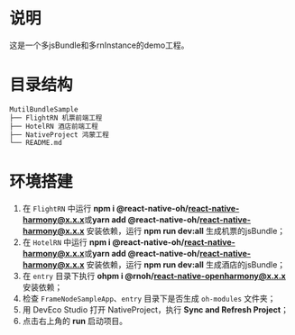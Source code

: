 # 说明
这是一个多jsBundle和多rnInstance的demo工程。


# 目录结构

```md
MutilBundleSample
├── FlightRN 机票前端工程
├── HotelRN 酒店前端工程
├── NativeProject 鸿蒙工程
└── README.md
```


# 环境搭建
1. 在 `FlightRN` 中运行 **npm i @react-native-oh/react-native-harmony@x.x.x**或**yarn add @react-native-oh/react-native-harmony@x.x.x** 安装依赖，运行 **npm run dev:all** 生成机票的jsBundle；
2. 在 `HotelRN` 中运行 **npm i @react-native-oh/react-native-harmony@x.x.x**或**yarn add @react-native-oh/react-native-harmony@x.x.x** 安装依赖，运行 **npm run dev:all** 生成酒店的jsBundle；
3. 在 `entry` 目录下执行 **ohpm i @rnoh/react-native-openharmony@x.x.x** 安装依赖；
4. 检查 `FrameNodeSampleApp`、`entry` 目录下是否生成 `oh-modules` 文件夹；
5. 用 DevEco Studio 打开 NativeProject，执行 **Sync and Refresh Project**；
6. 点击右上角的 **run** 启动项目。

